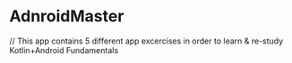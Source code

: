 # AdnroidMaster

// This app contains 5 different app excercises in order to learn & re-study Kotlin+Android Fundamentals
